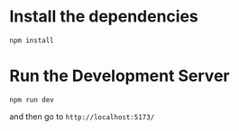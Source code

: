 # Install the dependencies
```npm install```

# Run the Development Server
```npm run dev```

and then go to `http://localhost:5173/`
